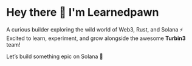 # Hey there 👋 I'm Learnedpawn

A curious builder exploring the wild world of Web3, Rust, and Solana ⚡  
Excited to learn, experiment, and grow alongside the awesome **Turbin3** team!

Let’s build something epic on Solana 🚀
